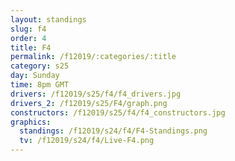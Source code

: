 ```yaml
---
layout: standings
slug: f4
order: 4
title: F4
permalink: /f12019/:categories/:title
category: s25
day: Sunday
time: 8pm GMT
drivers: /f12019/s25/f4/f4_drivers.jpg
drivers_2: /f12019/s25/F4/graph.png
constructors: /f12019/s25/f4/f4_constructors.jpg
graphics:
  standings: /f12019/s24/f4/F4-Standings.png
  tv: /f12019/s24/f4/Live-F4.png
---
```

